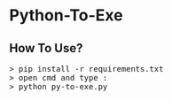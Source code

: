 # Python-To-Exe


<h2>How To Use?</h2>
<pre>
<span class="pl-k">&gt;</span> pip install -r requirements.txt
<span class="pl-k">&gt;</span> open cmd and type :
<span class="pl-k">&gt;</span> python py-to-exe.py
</pre>
